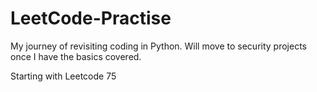 # LeetCode-Practise

My journey of revisiting coding in Python. Will move to security projects once I have the basics covered.

Starting with Leetcode 75
